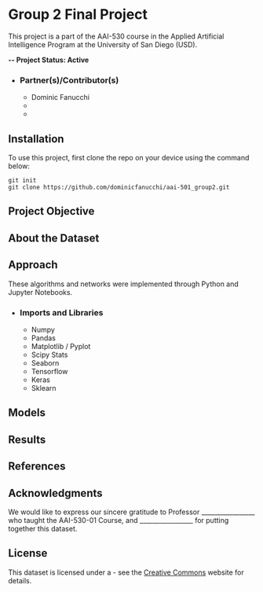 # Group 2 Final Project
This project is a part of the AAI-530 course in the Applied Artificial Intelligence Program at the University of San Diego (USD).

**-- Project Status: Active**

- ### Partner(s)/Contributor(s)
   * Dominic Fanucchi
   * 
   * 

## Installation
To use this project, first clone the repo on your device using the command below:
```
git init
git clone https://github.com/dominicfanucchi/aai-501_group2.git
```

## Project Objective


## About the Dataset


## Approach


These algorithms and networks were implemented through Python and Jupyter Notebooks. 

 - ### Imports and Libraries
   * Numpy 
   * Pandas 
   * Matplotlib / Pyplot
   * Scipy Stats
   * Seaborn 
   * Tensorflow
   * Keras
   * Sklearn

## Models


## Results


## References


## Acknowledgments
We would like to express our sincere gratitude to Professor _________________ who taught the AAI-530-01 Course, and _________________ for putting together this dataset. 


## License
This dataset is licensed under a []() - see the [Creative Commons](https://creativecommons.org/publicdomain/) website for details.
